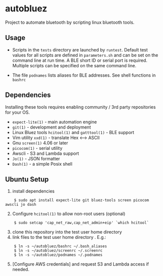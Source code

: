 # autobluez

Project to automate bluetooth by scripting linux bluetooth tools. 

## Usage

* Scripts in the ```tests``` directory are launched by ```runtest```. Default test values for all scripts are defined in ```parameters.sh``` and can be set on the command line at run time. A BLE short ID or serial port is required. Multiple scripts can be specified on the same command line.

* The file ```podnames``` lists aliases for BLE addresses. See shell functions in ```bashrc```

## Dependencies

Installing these tools requires enabling community / 3rd party repositories for your OS.

* ```expect-lite(1)``` - main automation engine
* ```git(1)``` - development and deployment
* Linux Bluez tools ```hcitool(1)``` and  ```gatttool(1)``` - BLE support
* Vim utility ```xxd(1)``` - translate Hex <--> ASCII
* Gnu ```screen(1)``` 4.06 or later
* ```picocom(1)``` - serial utility
* Awscli - S3 and Lambda support
* ```Jo(1)``` - JSON formatter 
* ```Dash(1)``` - a simple Posix shell

## Ubuntu Setup
1. install dependencies
```
	$ sudo apt install expect-lite git bluez-tools screen picocom awscli jo dash 
```
2. Configure ```hcitool(1)``` to allow non-root users (optional)
```
	$ sudo setcap 'cap_net_raw,cap_net_admin+eip' `which hcitool`
```
3. clone this repository into the test user home directory
4. link files to the test user home directory . E.g.:
```
	$ ln -s ~/autobluez/bashrc ~/.bash_aliases
	$ ln -s ~/autobluez/screenrc ~/.screenrc
	$ ln -s ~/autobluez/podnames ~/.podnames
```
5. [Configure AWS credentials] and request S3 and Lambda access if needed.

